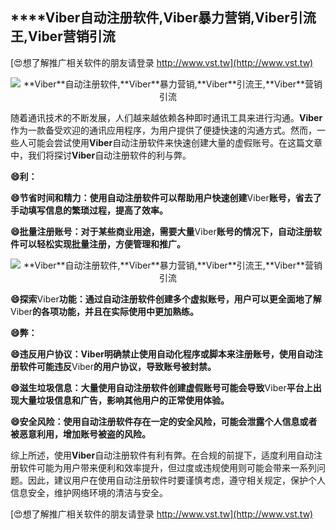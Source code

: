 ## ****Viber**自动注册软件,**Viber**暴力营销,**Viber**引流王,**Viber**营销引流**

[😍想了解推广相关软件的朋友请登录 http://www.vst.tw](http://www.vst.tw)

 <center><img src="https://vst.tw/MP4/tuiguang/png/4.png" alt="**Viber**自动注册软件,**Viber**暴力营销,**Viber**引流王,**Viber**营销引流"></center>

随着通讯技术的不断发展，人们越来越依赖各种即时通讯工具来进行沟通。**Viber**作为一款备受欢迎的通讯应用程序，为用户提供了便捷快速的沟通方式。然而，一些人可能会尝试使用**Viber**自动注册软件来快速创建大量的虚假账号。在这篇文章中，我们将探讨**Viber**自动注册软件的利与弊。

**😄利：**

**😄节省时间和精力：使用自动注册软件可以帮助用户快速创建**Viber**账号，省去了手动填写信息的繁琐过程，提高了效率。**

**😄批量注册账号：对于某些商业用途，需要大量**Viber**账号的情况下，自动注册软件可以轻松实现批量注册，方便管理和推广。**

 <center><img src="https://vst.tw/MP4/tuiguang/png/2.png" alt="**Viber**自动注册软件,**Viber**暴力营销,**Viber**引流王,**Viber**营销引流"></center>

**😄探索**Viber**功能：通过自动注册软件创建多个虚拟账号，用户可以更全面地了解**Viber**的各项功能，并且在实际使用中更加熟练。**

**😄弊：**

**😄违反用户协议：**Viber**明确禁止使用自动化程序或脚本来注册账号，使用自动注册软件可能违反**Viber**的用户协议，导致账号被封禁。**

**😄滋生垃圾信息：大量使用自动注册软件创建虚假账号可能会导致**Viber**平台上出现大量垃圾信息和广告，影响其他用户的正常使用体验。**

**😄安全风险：使用自动注册软件存在一定的安全风险，可能会泄露个人信息或者被恶意利用，增加账号被盗的风险。**

综上所述，使用**Viber**自动注册软件有利有弊。在合规的前提下，适度利用自动注册软件可能为用户带来便利和效率提升，但过度或违规使用则可能会带来一系列问题。因此，建议用户在使用自动注册软件时要谨慎考虑，遵守相关规定，保护个人信息安全，维护网络环境的清洁与安全。

[😍想了解推广相关软件的朋友请登录 http://www.vst.tw](http://www.vst.tw)



